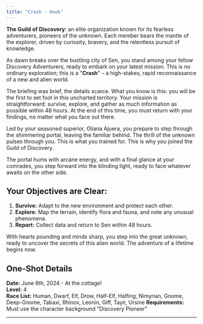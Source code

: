 ```yaml
---
title: "Crash - Hook"
---
```


**The Guild of Discovery**: an elite organization known for its fearless adventurers, pioneers of the unknown. Each member bears the mantle of the explorer, driven by curiosity, bravery, and the relentless pursuit of knowledge.

As dawn breaks over the bustling city of Sen, you stand among your fellow Discovery Adventurers, ready to embark on your latest mission. This is no ordinary exploration; this is a "**Crash**" – a high-stakes, rapid reconnaissance of a new and alien world.

The briefing was brief, the details scarce. What you know is this: you will be the first to set foot in this uncharted territory. Your mission is straightforward: survive, explore, and gather as much information as possible within 48 hours. At the end of this time, you must return with your findings, no matter what you face out there.

Led by your seasoned superior, Oliana Ajuera, you prepare to step through the shimmering portal, leaving the familiar behind. The thrill of the unknown pulses through you. This is what you trained for. This is why you joined the Guild of Discovery.

The portal hums with arcane energy, and with a final glance at your comrades, you step forward into the blinding light, ready to face whatever awaits on the other side.

## Your Objectives are Clear:
1. **Survive:** Adapt to the new environment and protect each other.
2. **Explore:** Map the terrain, identify flora and fauna, and note any unusual phenomena.
3. **Report:** Collect data and return to Sen within 48 hours.

With hearts pounding and minds sharp, you step into the great unknown, ready to uncover the secrets of this alien world. The adventure of a lifetime begins now.

## One-Shot Details

**Date:** June 8th, 2024 - At the cottage!<br>
**Level:** 4<br>
**Race List:** Human, Dwarf, Elf, Drow, Half-Elf, Halfing, Nimyrian, Gnome, Deep-Gnome, Tabaxi, Rhinox, Leonin, Giff, Tayir, Ursine
**Requirements:** Must use the character background "Discovery Pioneer"

---